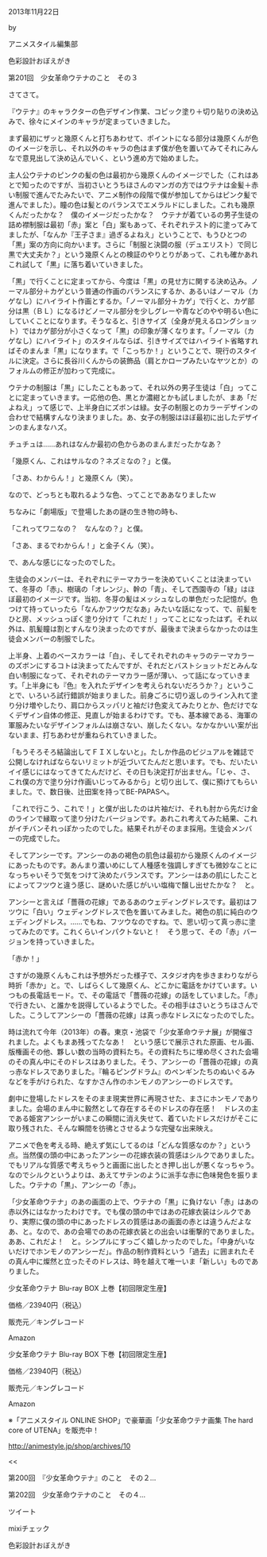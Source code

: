 <!-- source: http://animestyle.jp/2013/11/22/6574/ -->

2013年11月22日

 

 by 

 

アニメスタイル編集部

 

色彩設計おぼえがき

 

第201回　少女革命ウテナのこと　その３


さてさて。


『ウテナ』のキャラクターの色デザイン作業、コピック塗り＋切り貼りの決め込みで、徐々にメインのキャラが定まっていきました。


まず最初にザッと幾原くんと打ちあわせて、ポイントになる部分は幾原くんが色のイメージを示し、それ以外のキャラの色はまず僕が色を置いてみてそれにみんなで意見出して決め込んでいく、という進め方で始めました。


主人公ウテナのピンクの髪の色は最初から幾原くんのイメージでした（これはあとで知ったのですが、当初さいとうちほさんのマンガの方ではウテナは金髪＋赤い制服で進んでたみたいで、アニメ制作の段階で僕が参加してからはピンク髪で進んでました）。瞳の色は髪とのバランスでエメラルドにしました。これも幾原くんだったかな？　僕のイメージだったかな？　ウテナが着ているの男子生徒の詰め襟制服は最初「赤」案と「白」案もあって、それぞれテスト的に塗ってみてましたが、「なんか『王子さま』過ぎるよねえ」ということで、もうひとつの「黒」案の方向に向かいます。さらに「制服と決闘の服（デュエリスト）で同じ黒で大丈夫か？」という幾原くんとの検証のやりとりがあって、これも確かあれこれ試して「黒」に落ち着いていきました。


「黒」で行くことに定まってから、今度は「黒」の見せ方に関する決め込み。ノーマル部分＋カゲという普通の作画のバランスにするか、あるいはノーマル（カゲなし）にハイライト作画とするか。「ノーマル部分＋カゲ」で行くと、カゲ部分は黒（ＢＬ）になるけどノーマル部分を少しグレーや青などのやや明るい色にしていくことになります。そうなると、引きサイズ（全身が見えるロングショット）ではカゲ部分が小さくなって「黒」の印象が薄くなります。「ノーマル（カゲなし）にハイライト」のスタイルならば、引きサイズではハイライト省略すればそのまんま「黒」になります。で「こっちか！」ということで、現行のスタイルに決定。さらに長谷川くんからの装飾品（肩とかロープみたいなヤツとか）のフォルムの修正が加わって完成に。


ウテナの制服は「黒」にしたこともあって、それ以外の男子生徒は「白」ってことに定まっていきます。一応他の色、黒とか濃紺とかも試しましたが、まあ「だよねえ」って感じで、上半身白にズボンは緑。女子の制服とのカラーデザインの合わせで結構すんなり決まりました。あ、女子の制服はほぼ最初に出したデザインのまんまなハズ。


チュチュは……あれはなんか最初の色からあのまんまだったかなあ？


「幾原くん、これはサルなの？ネズミなの？」と僕。


「さあ、わからん！」と幾原くん（笑）。


なので、どっちとも取れるような色、ってことでああなりましたｗ


ちなみに「劇場版」で登場したあの謎の生き物の時も、


「これってワニなの？　なんなの？」と僕。


「さあ、まるでわからん！」と金子くん（笑）。


で、あんな感じになったのでした。


生徒会のメンバーは、それぞれにテーマカラーを決めていくことは決まっていて、冬芽の「赤」、樹璃の「オレンジ」、幹の「青」、そして西園寺の「緑」はほぼ最初のイメージです。当初、冬芽の髪はメッシュなしの単色だった記憶が。色つけて持っていったら「なんかフツウだなあ」みたいな話になって、で、前髪をひと房、メッシュっぽく塗り分けて「これだ！」ってことになったはず。それ以外は、肌髪瞳は割とすんなり決まったのですが、最後まで決まらなかったのは生徒会メンバーの制服でした。


上半身、上着のベースカラーは「白」、そしてそれぞれのキャラのテーマカラーのズボンにするコトは決まってたんですが、それだとバストショットだとみんな白い制服になって、それぞれのテーマカラー感が薄い、って話になっていきます。「上半身にも『色』を入れたデザインを考えられないだろうか？」ということで、いろいろ試行錯誤が始まりました。前身ごろに切り返しのライン入れて塗り分け増やしたり、肩口からスッパリと袖だけ色変えてみたりとか、色だけでなくデザイン自体の修正、見直しが始まるわけです。でも、基本線である、海軍の軍服みたいなデザインフォルムは崩さない、崩したくない。なかなかいい案が出ないまま、打ちあわせが重ねられていきました。


「もうそろそろ結論出してＦＩＸしないと」。たしか作品のビジュアルを雑誌で公開しなければならないリミットが近づいてたんだと思います。でも、だいたいイイ感じにはなってきてたんだけど、その日も決定打が出ません。「じゃ、さ、これ僕の方で塗り分け作画いじってみるから」と切り出して、僕に預けてもらいました。で、数日後、辻田案を持ってBE-PAPASへ。


「これで行こう、これで！」と僕が出したのは片袖だけ、それも肘から先だけ金のラインで縁取って塗り分けたバージョンです。あれこれ考えてみた結果、これがイチバンそれっぽかったのでした。結果それがそのまま採用。生徒会メンバーの完成でした。


そしてアンシーです。アンシーのあの褐色の肌色は最初から幾原くんのイメージにあったものです。あんまり濃いめにして人種感を強調しすぎても微妙なことになっちゃいそうで気をつけて決めたバランスです。アンシーはあの肌にしたことによってフツウと違う感じ、謎めいた感じがいい塩梅で醸し出せたかな？　と。


アンシーと言えば「薔薇の花嫁」であるあのウェディングドレスです。最初はフツウに「白い」ウェディングドレスで色を置いてみました。褐色の肌に純白のウェディングドレス。……でもね、フツウなのですね。で、思い切って真っ赤に塗ってみたのです。これくらいインパクトないと！　そう思って、その「赤」バージョンを持っていきました。


「赤か！」


さすがの幾原くんもこれは予想外だった様子で、スタジオ内を歩きまわりながら時折「赤か」と。で、しばらくして幾原くん、どこかに電話をかけています。いつもの長電話モード。で、その電話で「薔薇の花嫁」の話をしていました。「赤」で行きたい、と誰かを説得しているようでした。その相手はさいとうちほさんでした。こうしてアンシーの「薔薇の花嫁」は真っ赤なドレスになったのでした。


時は流れて今年（2013年）の春。東京・池袋で「少女革命ウテナ展」が開催されました。よくもまあ残ってたなあ！　という感じで展示された原画、セル画、版権画その他、夥しい数の当時の資料たち。その資料たちに埋め尽くされた会場のその真ん中にそのドレスはありました。そう、アンシーの「薔薇の花嫁」の真っ赤なドレスでありました。『輪るピングドラム』のペンギンたちのぬいぐるみなどを手がけられた、なすかさん作のホンモノのアンシーのドレスです。


劇中に登場したドレスをそのまま現実世界に再現させた、まさにホンモノでありました。会場のまん中に毅然として存在するそのドレスの存在感！　ドレスの主である姫宮アンシーがいまこの瞬間に消え失せて、着ていたドレスだけがそこに取り残された、そんな瞬間を彷彿とさせるような完璧な出来映え。


アニメで色を考える時、絶えず気にしてるのは「どんな質感なのか？」という点。当然僕の頭の中にあったアンシーの花嫁衣装の質感はシルクでありました。でもリアルな質感で考えちゃうと画面に出したとき押し出しが悪くなっちゃう。なのでシルクというよりは、あえてサテンのように派手な赤に色味発色を振りました。ウテナの「黒」、アンシーの「赤」。


「少女革命ウテナ」のあの画面の上で、ウテナの「黒」に負けない「赤」はあの赤以外にはなかったわけです。でも僕の頭の中ではあの花嫁衣装はシルクであり、実際に僕の頭の中にあったドレスの質感はあの画面の赤とは違うんだよなあ、と。なので、あの会場でのあの花嫁衣装との出会いは衝撃的でありました。ああ、これだよ！　と。シンプルにすっごく嬉しかったのでした。「中身がいないだけでホンモノのアンシーだ」。作品の制作資料という「過去」に囲まれたその真ん中に燦然と立ったそのドレスは、時を越えて唯一いま「新しい」ものでありました。

少女革命ウテナ Blu-ray BOX 上巻【初回限定生産】 


価格／23940円（税込）


販売元／キングレコード

Amazon

少女革命ウテナ Blu-ray BOX 下巻【初回限定生産】 


価格／23940円（税込）


販売元／キングレコード

Amazon


※「アニメスタイル ONLINE SHOP」で豪華画「少女革命ウテナ画集 The hard core of UTENA」を販売中！

http://animestyle.jp/shop/archives/10

 


<< 

第200回　『少女革命ウテナ』のこと　その２...

第202回　少女革命ウテナのこと　その４...

 >>

ツイート

mixiチェック

色彩設計おぼえがき
